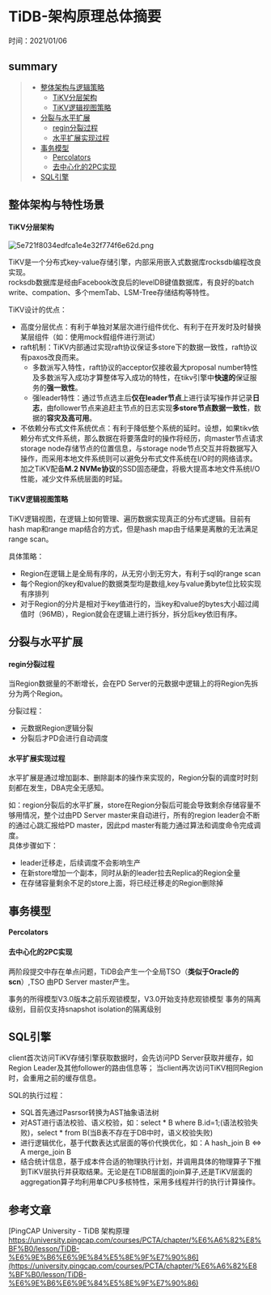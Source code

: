 # TiDB-架构原理总体摘要
时间：2021/01/06


## summary
> - [整体架构与逻辑策略](#整体架构与特性场景)  
>   - [TiKV分层架构](#TiKV分层架构)
>   - [TiKV逻辑视图策略](#TiKV逻辑视图策略)
> - [分裂与水平扩展](#分裂与水平扩展)  
>   - [regin分裂过程](#regin分裂过程)  
>   - [水平扩展实现过程](#水平扩展实现过程)  
> - [事务模型](#事务模型)  
>   - [Percolators](#Percolators)  
>   - [去中心化的2PC实现](#去中心化的2PC实现)  
> - [SQL引擎](#SQL引擎)  





## 整体架构与特性场景

#### TiKV分层架构


![5e721f8034edfca1e4e32f774f6e62d.png](http://cdn.lifemini.cn/dbblog/20210106/b7b42a2b12aa451bbd693ca112fa941d.png)

TiKV是一个分布式key-value存储引擎，内部采用嵌入式数据库rocksdb编程改良实现。  
rocksdb数据库是经由Facebook改良后的levelDB键值数据库，有良好的batch write、compation、多个memTab、LSM-Tree存储结构等特性。  

TiKV设计的优点：
 - 高度分层优点：有利于单独对某层次进行组件优化、有利于在开发时及时替换某层组件（如：使用mock假组件进行测试）
 - raft机制：TiKV内部通过实现raft协议保证多store下的数据一致性，raft协议有paxos改良而来。
    - 多数派写入特性，raft协议的acceptor仅接收最大proposal number特性及多数派写入成功才算整体写入成功的特性，在tikv引擎中**快速的**保证服务的**强一致性**。 
    - 强leader特性：通过节点选主后**仅在leader节点**上进行读写操作并记录**日志**，由follower节点来追赶主节点的日志实现**多store节点数据一致性**，数据的**容灾及高可用**。  
 - 不依赖分布式文件系统优点：有利于降低整个系统的延时。设想，如果tikv依赖分布式文件系统，那么数据在将要落盘时的操作将经历，向master节点请求storage node存储节点的位置信息，与storage node节点交互并将数据写入操作，而采用本地文件系统则可以避免分布式文件系统在I/O时的网络请求。加之TiKV配备**M.2 NVMe协议**的SSD固态硬盘，将极大提高本地文件系统I/O性能，减少文件系统层面的时延。


#### TiKV逻辑视图策略

TiKV逻辑视图，在逻辑上如何管理、遍历数据实现真正的分布式逻辑。目前有hash map和range map结合的方式，但是hash map由于结果是离散的无法满足range scan。

具体策略：
 - Region在逻辑上是全局有序的，从无穷小到无穷大，有利于sql的range scan
 - 每个Region的key和value的数据类型均是数组,key与value勇byte位比较实现有序排列
 - 对于Region的分片是相对于key值进行的，当key和value的bytes大小超过阈值时（96MB），Region就会在逻辑上进行拆分，拆分后key依旧有序。


## 分裂与水平扩展

#### regin分裂过程   
当Region数据量的不断增长，会在PD Server的元数据中逻辑上的将Region先拆分为两个Region。

分裂过程：
 - 元数据Region逻辑分裂
 - 分裂后才PD会进行自动调度

#### 水平扩展实现过程
水平扩展是通过增加副本、删除副本的操作来实现的，Region分裂的调度时时刻刻都在发生，DBA完全无感知。

如：region分裂后的水平扩展，store在Region分裂后可能会导致剩余存储容量不够用情况，整个过由PD Server master来自动进行，所有的region leader会不断的通过心跳汇报给PD master，因此pd master有能力通过算法和调度命令完成调度。  
具体步骤如下：
 - leader迁移走，后续调度不会影响生产
 - 在新store增加一个副本，同时从新的leader拉去Replica的Region全量
 - 在存储容量剩余不足的store上面，将已经迁移走的Region删除掉

## 事务模型

#### Percolators

#### 去中心化的2PC实现

两阶段提交中存在单点问题，TiDB会产生一个全局TSO（**类似于Oracle的scn**）,TSO 由PD Server master产生。

事务的所得模型V3.0版本之前乐观锁模型，V3.0开始支持悲观锁模型
事务的隔离级别，目前仅支持snapshot isolation的隔离级别

## SQL引擎
client首次访问TiKV存储引擎获取数据时，会先访问PD Server获取并缓存，如Region Leader及其他follower的路由信息等；
当client再次访问TiKV相同Region时，会重用之前的缓存信息。

SQL的执行过程：
 - SQL首先通过Pasrsor转换为AST抽象语法树
 - 对AST进行语法校验、语义校验，如：select * B where B.id=1;(语法校验失败)，select * from B(当B表不存在于DB中时，语义校验失败)
 - 进行逻辑优化，基于代数表达式层面的等价代换优化，如：A hash_join B <=> A merge_join B 
 - 结合统计信息，基于成本件合适的物理执行计划，并调用具体的物理算子下推到TiKV层执行并获取结果。无论是在TiDB层面的join算子,还是TiKV层面的aggregation算子均利用单CPU多核特性，采用多线程并行的执行计算操作。







## 参考文章

[PingCAP University - TiDB 架构原理 https://university.pingcap.com/courses/PCTA/chapter/%E6%A6%82%E8%BF%B0/lesson/TiDB-%E6%9E%B6%E6%9E%84%E5%8E%9F%E7%90%86](https://university.pingcap.com/courses/PCTA/chapter/%E6%A6%82%E8%BF%B0/lesson/TiDB-%E6%9E%B6%E6%9E%84%E5%8E%9F%E7%90%86)